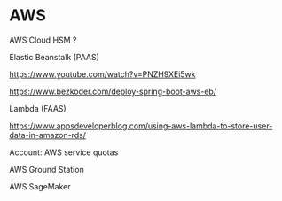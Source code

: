 # AWS

 AWS Cloud HSM ?

 Elastic Beanstalk (PAAS)

https://www.youtube.com/watch?v=PNZH9XEi5wk

https://www.bezkoder.com/deploy-spring-boot-aws-eb/


 Lambda (FAAS)

https://www.appsdeveloperblog.com/using-aws-lambda-to-store-user-data-in-amazon-rds/



Account: AWS service quotas



AWS Ground Station

AWS SageMaker


